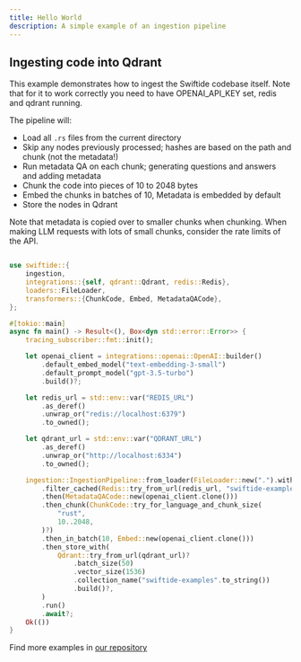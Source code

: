 ```yaml
---
title: Hello World
description: A simple example of an ingestion pipeline
---
```


## Ingesting code into Qdrant

This example demonstrates how to ingest the Swiftide codebase itself.
Note that for it to work correctly you need to have OPENAI_API_KEY set, redis and qdrant
running.

The pipeline will:

- Load all `.rs` files from the current directory
- Skip any nodes previously processed; hashes are based on the path and chunk (not the
  metadata!)
- Run metadata QA on each chunk; generating questions and answers and adding metadata
- Chunk the code into pieces of 10 to 2048 bytes
- Embed the chunks in batches of 10, Metadata is embedded by default
- Store the nodes in Qdrant

Note that metadata is copied over to smaller chunks when chunking. When making LLM requests
with lots of small chunks, consider the rate limits of the API.

```rust

use swiftide::{
    ingestion,
    integrations::{self, qdrant::Qdrant, redis::Redis},
    loaders::FileLoader,
    transformers::{ChunkCode, Embed, MetadataQACode},
};

#[tokio::main]
async fn main() -> Result<(), Box<dyn std::error::Error>> {
    tracing_subscriber::fmt::init();

    let openai_client = integrations::openai::OpenAI::builder()
        .default_embed_model("text-embedding-3-small")
        .default_prompt_model("gpt-3.5-turbo")
        .build()?;

    let redis_url = std::env::var("REDIS_URL")
        .as_deref()
        .unwrap_or("redis://localhost:6379")
        .to_owned();

    let qdrant_url = std::env::var("QDRANT_URL")
        .as_deref()
        .unwrap_or("http://localhost:6334")
        .to_owned();

    ingestion::IngestionPipeline::from_loader(FileLoader::new(".").with_extensions(&["rs"]))
        .filter_cached(Redis::try_from_url(redis_url, "swiftide-examples")?)
        .then(MetadataQACode::new(openai_client.clone()))
        .then_chunk(ChunkCode::try_for_language_and_chunk_size(
            "rust",
            10..2048,
        )?)
        .then_in_batch(10, Embed::new(openai_client.clone()))
        .then_store_with(
            Qdrant::try_from_url(qdrant_url)?
                .batch_size(50)
                .vector_size(1536)
                .collection_name("swiftide-examples".to_string())
                .build()?,
        )
        .run()
        .await?;
    Ok(())
}
```

Find more examples in [our repository](https://github.com/bosun-ai/swiftide/blob/master/examples)
